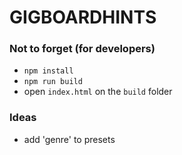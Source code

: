 # GIGBOARDHINTS

### Not to forget (for developers)
- `npm install`
- `npm run build`
- open `index.html` on the `build` folder

### Ideas
- add 'genre' to presets